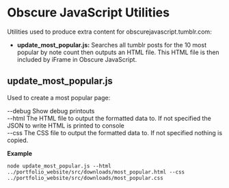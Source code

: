 Obscure JavaScript Utilities
============================

Utilities used to produce extra content for obscurejavascript.tumblr.com:

* **update_most_popular.js:** Searches all tumblr posts for the 10 most popular by note count then outputs an HTML file. This HTML file is then included by iFrame in Obscure JavaScript.

update_most_popular.js
----------------------
Used to create a most popular page:

--debug Show debug printouts<br/>
--html The HTML file to output the formatted data to. If not specified the JSON to write HTML is printed to console<br/>
--css The CSS file to output the formatted data to. If not specified nothing is copied.


**Example**

    node update_most_popular.js --html ../portfolio_website/src/downloads/most_popular.html --css ../portfolio_website/src/downloads/most_popular.css
